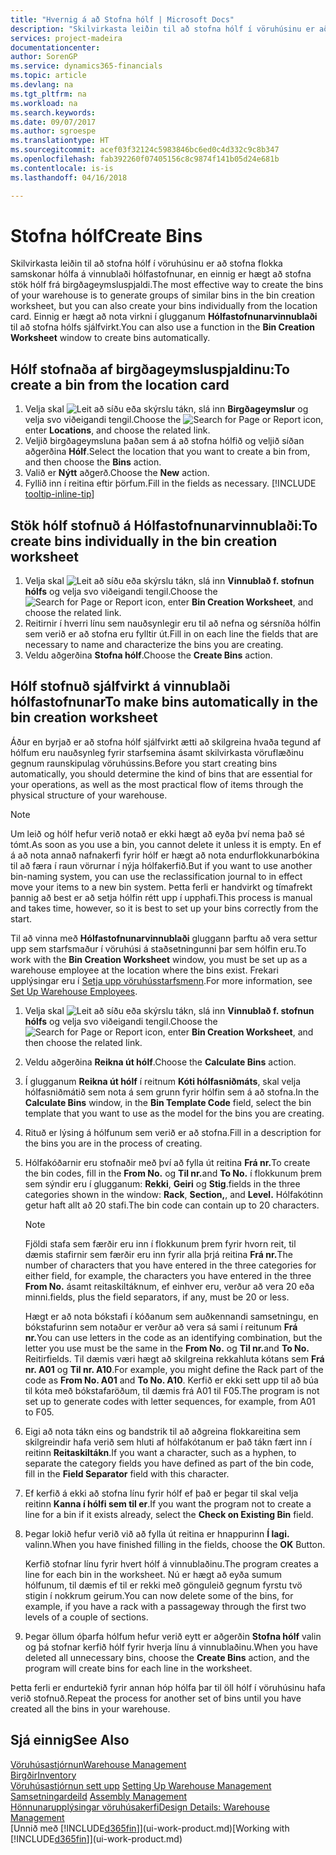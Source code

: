 ```yaml
---
title: "Hvernig á að Stofna hólf | Microsoft Docs"
description: "Skilvirkasta leiðin til að stofna hólf í vöruhúsinu er að stofna flokka samskonar hólfa á vinnublaði hólfastofnunar, en einnig er hægt að stofna stök hólf."
services: project-madeira
documentationcenter: 
author: SorenGP
ms.service: dynamics365-financials
ms.topic: article
ms.devlang: na
ms.tgt_pltfrm: na
ms.workload: na
ms.search.keywords: 
ms.date: 09/07/2017
ms.author: sgroespe
ms.translationtype: HT
ms.sourcegitcommit: acef03f32124c5983846bc6ed0c4d332c9c8b347
ms.openlocfilehash: fab392260f07405156c8c9874f141b05d24e681b
ms.contentlocale: is-is
ms.lasthandoff: 04/16/2018

---
```

# <a name="create-bins"></a><span data-ttu-id="23ef0-103">Stofna hólf</span><span class="sxs-lookup"><span data-stu-id="23ef0-103">Create Bins</span></span>
<span data-ttu-id="23ef0-104">Skilvirkasta leiðin til að stofna hólf í vöruhúsinu er að stofna flokka samskonar hólfa á vinnublaði hólfastofnunar, en einnig er hægt að stofna stök hólf frá birgðageymsluspjaldi.</span><span class="sxs-lookup"><span data-stu-id="23ef0-104">The most effective way to create the bins of your warehouse is to generate groups of similar bins in the bin creation worksheet, but you can also create your bins individually from the location card.</span></span> <span data-ttu-id="23ef0-105">Einnig er hægt að nota virkni í glugganum **Hólfastofnunarvinnublaði** til að stofna hólfs sjálfvirkt.</span><span class="sxs-lookup"><span data-stu-id="23ef0-105">You can also use a function in the **Bin Creation Worksheet** window to create bins automatically.</span></span>  

## <a name="to-create-a-bin-from-the-location-card"></a><span data-ttu-id="23ef0-106">Hólf stofnaða af birgðageymsluspjaldinu:</span><span class="sxs-lookup"><span data-stu-id="23ef0-106">To create a bin from the location card</span></span>  
1. <span data-ttu-id="23ef0-107">Velja skal ![Leit að síðu eða skýrslu](media/ui-search/search_small.png "Leit að síðu eða skýrslu táknið") tákn, slá inn  **Birgðageymslur** og velja svo viðeigandi tengil.</span><span class="sxs-lookup"><span data-stu-id="23ef0-107">Choose the ![Search for Page or Report](media/ui-search/search_small.png "Search for Page or Report icon") icon, enter **Locations**, and choose the related link.</span></span>  
2. <span data-ttu-id="23ef0-108">Veljið birgðageymsluna þaðan sem á að stofna hólfið og veljið síðan aðgerðina **Hólf**.</span><span class="sxs-lookup"><span data-stu-id="23ef0-108">Select the location that you want to create a bin from, and then choose the **Bins** action.</span></span>  
3. <span data-ttu-id="23ef0-109">Valið er **Nýtt** aðgerð.</span><span class="sxs-lookup"><span data-stu-id="23ef0-109">Choose the **New** action.</span></span>
4. <span data-ttu-id="23ef0-110">Fyllið inn í reitina eftir þörfum.</span><span class="sxs-lookup"><span data-stu-id="23ef0-110">Fill in the fields as necessary.</span></span> [!INCLUDE [tooltip-inline-tip](includes/tooltip-inline-tip_md.md)]  

## <a name="to-create-bins-individually-in-the-bin-creation-worksheet"></a><span data-ttu-id="23ef0-111">Stök hólf stofnuð á Hólfastofnunarvinnublaði:</span><span class="sxs-lookup"><span data-stu-id="23ef0-111">To create bins individually in the bin creation worksheet</span></span>  
1.  <span data-ttu-id="23ef0-112">Velja skal ![Leit að síðu eða skýrslu](media/ui-search/search_small.png "Leit að síðu eða skýrslu táknið") tákn, slá inn **Vinnublað f. stofnun hólfs** og velja svo viðeigandi tengil.</span><span class="sxs-lookup"><span data-stu-id="23ef0-112">Choose the ![Search for Page or Report](media/ui-search/search_small.png "Search for Page or Report icon") icon, enter **Bin Creation Worksheet**, and choose the related link.</span></span>  
2.  <span data-ttu-id="23ef0-113">Reitirnir í hverri línu sem nauðsynlegir eru til að nefna og sérsníða hólfin sem verið er að stofna eru fylltir út.</span><span class="sxs-lookup"><span data-stu-id="23ef0-113">Fill in on each line the fields that are necessary to name and characterize the bins you are creating.</span></span>  
3.  <span data-ttu-id="23ef0-114">Veldu aðgerðina **Stofna hólf**.</span><span class="sxs-lookup"><span data-stu-id="23ef0-114">Choose the **Create Bins** action.</span></span>  

## <a name="to-make-bins-automatically-in-the-bin-creation-worksheet"></a><span data-ttu-id="23ef0-115">Hólf stofnuð sjálfvirkt á vinnublaði hólfastofnunar</span><span class="sxs-lookup"><span data-stu-id="23ef0-115">To make bins automatically in the bin creation worksheet</span></span>  
<span data-ttu-id="23ef0-116">Áður en byrjað er að stofna hólf sjálfvirkt ætti að skilgreina hvaða tegund af hólfum eru nauðsynleg fyrir starfsemina ásamt skilvirkasta vöruflæðinu gegnum raunskipulag vöruhússins.</span><span class="sxs-lookup"><span data-stu-id="23ef0-116">Before you start creating bins automatically, you should determine the kind of bins that are essential for your operations, as well as the most practical flow of items through the physical structure of your warehouse.</span></span>  

> [!NOTE]  
>  <span data-ttu-id="23ef0-117">Um leið og hólf hefur verið notað er ekki hægt að eyða því nema það sé tómt.</span><span class="sxs-lookup"><span data-stu-id="23ef0-117">As soon as you use a bin, you cannot delete it unless it is empty.</span></span> <span data-ttu-id="23ef0-118">En ef á að nota annað nafnakerfi fyrir hólf er hægt að nota endurflokkunarbókina til að færa í raun vörurnar í nýja hólfakerfið.</span><span class="sxs-lookup"><span data-stu-id="23ef0-118">But if you want to use another bin-naming system, you can use the reclassification journal to in effect move your items to a new bin system.</span></span> <span data-ttu-id="23ef0-119">Þetta ferli er handvirkt og tímafrekt þannig að best er að setja hólfin rétt upp í upphafi.</span><span class="sxs-lookup"><span data-stu-id="23ef0-119">This process is manual and takes time, however, so it is best to set up your bins correctly from the start.</span></span>  

<span data-ttu-id="23ef0-120">Til að vinna með **Hólfastofnunarvinnublaði** gluggann þarftu að vera settur upp sem starfsmaður í vöruhúsi á staðsetningunni þar sem hólfin eru.</span><span class="sxs-lookup"><span data-stu-id="23ef0-120">To work with the **Bin Creation Worksheet** window, you must be set up as a warehouse employee at the location where the bins exist.</span></span> <span data-ttu-id="23ef0-121">Frekari upplýsingar eru í [Setja upp vöruhússtarfsmenn](warehouse-how-to-set-up-warehouse-employees.md).</span><span class="sxs-lookup"><span data-stu-id="23ef0-121">For more information, see [Set Up Warehouse Employees](warehouse-how-to-set-up-warehouse-employees.md).</span></span>    

1.  <span data-ttu-id="23ef0-122">Velja skal ![Leit að síðu eða skýrslu](media/ui-search/search_small.png "Leit að síðu eða skýrslu táknið") tákn, slá inn **Vinnublað f. stofnun hólfs** og velja svo viðeigandi tengil.</span><span class="sxs-lookup"><span data-stu-id="23ef0-122">Choose the ![Search for Page or Report](media/ui-search/search_small.png "Search for Page or Report icon") icon, enter **Bin Creation Worksheet**, and then choose the related link.</span></span>  
2.  <span data-ttu-id="23ef0-123">Veldu aðgerðina **Reikna út hólf**.</span><span class="sxs-lookup"><span data-stu-id="23ef0-123">Choose the **Calculate Bins** action.</span></span>
3. <span data-ttu-id="23ef0-124">Í glugganum **Reikna út hólf** í reitnum **Kóti hólfasniðmáts**, skal velja hólfasniðmátið sem nota á sem grunn fyrir hólfin sem á að stofna.</span><span class="sxs-lookup"><span data-stu-id="23ef0-124">In the **Calculate Bins** window, in the **Bin Template Code** field, select the bin template that you want to use as the model for the bins you are creating.</span></span>
4.  <span data-ttu-id="23ef0-125">Rituð er lýsing á hólfunum sem verið er að stofna.</span><span class="sxs-lookup"><span data-stu-id="23ef0-125">Fill in a description for the bins you are in the process of creating.</span></span>  
5.  <span data-ttu-id="23ef0-126">Hólfakóðarnir eru stofnaðir með því að fylla út reitina **Frá nr.**</span><span class="sxs-lookup"><span data-stu-id="23ef0-126">To create the bin codes, fill in the **From No.**</span></span> <span data-ttu-id="23ef0-127">og **Til nr.**</span><span class="sxs-lookup"><span data-stu-id="23ef0-127">and **To No.**</span></span> <span data-ttu-id="23ef0-128">í flokkunum þrem sem sýndir eru í glugganum: **Rekki**, **Geiri** og **Stig**.</span><span class="sxs-lookup"><span data-stu-id="23ef0-128">fields in the three categories shown in the window: **Rack**, **Section,**, and **Level.**</span></span> <span data-ttu-id="23ef0-129">Hólfakótinn getur haft allt að 20 stafi.</span><span class="sxs-lookup"><span data-stu-id="23ef0-129">The bin code can contain up to 20 characters.</span></span>  

    > [!NOTE]  
    >  <span data-ttu-id="23ef0-130">Fjöldi stafa sem færðir eru inn í flokkunum þrem fyrir hvorn reit, til dæmis stafirnir sem færðir eru inn fyrir alla þrjá reitina **Frá nr.**</span><span class="sxs-lookup"><span data-stu-id="23ef0-130">The number of characters that you have entered in the three categories for either field, for example, the characters you have entered in the three **From No.**</span></span> <span data-ttu-id="23ef0-131">ásamt reitaskiltáknum, ef einhver eru, verður að vera 20 eða minni.</span><span class="sxs-lookup"><span data-stu-id="23ef0-131">fields, plus the field separators, if any, must be 20 or less.</span></span>  

     <span data-ttu-id="23ef0-132">Hægt er að nota bókstafi í kóðanum sem auðkennandi samsetningu, en bókstafurinn sem notaður er verður að vera sá sami í reitunum **Frá nr.**</span><span class="sxs-lookup"><span data-stu-id="23ef0-132">You can use letters in the code as an identifying combination, but the letter you use must be the same in the **From No.**</span></span> <span data-ttu-id="23ef0-133">og **Til nr.**</span><span class="sxs-lookup"><span data-stu-id="23ef0-133">and **To No.**</span></span> <span data-ttu-id="23ef0-134">Reitir</span><span class="sxs-lookup"><span data-stu-id="23ef0-134">fields.</span></span> <span data-ttu-id="23ef0-135">Til dæmis væri hægt að skilgreina rekkahluta kótans sem **Frá nr. A01** og **Til nr. A10**.</span><span class="sxs-lookup"><span data-stu-id="23ef0-135">For example, you might define the Rack part of the code as **From No. A01** and **To No. A10**.</span></span> <span data-ttu-id="23ef0-136">Kerfið er ekki sett upp til að búa til kóta með bókstafaröðum, til dæmis frá A01 til F05.</span><span class="sxs-lookup"><span data-stu-id="23ef0-136">The program is not set up to generate codes with letter sequences, for example, from A01 to F05.</span></span>  

6.  <span data-ttu-id="23ef0-137">Eigi að nota tákn eins og bandstrik til að aðgreina flokkareitina sem skilgreindir hafa verið sem hluti af hólfakótanum er það tákn fært inn í reitinn **Reitaskiltákn**.</span><span class="sxs-lookup"><span data-stu-id="23ef0-137">If you want a character, such as a hyphen, to separate the category fields you have defined as part of the bin code, fill in the **Field Separator** field with this character.</span></span>  
7.  <span data-ttu-id="23ef0-138">Ef kerfið á ekki að stofna línu fyrir hólf ef það er þegar til skal velja reitinn **Kanna í hólfi sem til er**.</span><span class="sxs-lookup"><span data-stu-id="23ef0-138">If you want the program not to create a line for a bin if it exists already, select the **Check on Existing Bin** field.</span></span>  
8. <span data-ttu-id="23ef0-139">Þegar lokið hefur verið við að fylla út reitina er hnappurinn **Í lagi.** valinn.</span><span class="sxs-lookup"><span data-stu-id="23ef0-139">When you have finished filling in the fields, choose the **OK** Button.</span></span>

    <span data-ttu-id="23ef0-140">Kerfið stofnar línu fyrir hvert hólf á vinnublaðinu.</span><span class="sxs-lookup"><span data-stu-id="23ef0-140">The program creates a line for each bin in the worksheet.</span></span> <span data-ttu-id="23ef0-141">Nú er hægt að eyða sumum hólfunum, til dæmis ef til er rekki með gönguleið gegnum fyrstu tvö stigin í nokkrum geirum.</span><span class="sxs-lookup"><span data-stu-id="23ef0-141">You can now delete some of the bins, for example, if you have a rack with a passageway through the first two levels of a couple of sections.</span></span>  

9. <span data-ttu-id="23ef0-142">Þegar öllum óþarfa hólfum hefur verið eytt er aðgerðin **Stofna hólf** valin og þá stofnar kerfið hólf fyrir hverja línu á vinnublaðinu.</span><span class="sxs-lookup"><span data-stu-id="23ef0-142">When you have deleted all unnecessary bins, choose the **Create Bins** action, and the program will create bins for each line in the worksheet.</span></span>  

<span data-ttu-id="23ef0-143">Þetta ferli er endurtekið fyrir annan hóp hólfa þar til öll hólf í vöruhúsinu hafa verið stofnuð.</span><span class="sxs-lookup"><span data-stu-id="23ef0-143">Repeat the process for another set of bins until you have created all the bins in your warehouse.</span></span>  

## <a name="see-also"></a><span data-ttu-id="23ef0-144">Sjá einnig</span><span class="sxs-lookup"><span data-stu-id="23ef0-144">See Also</span></span>  
[<span data-ttu-id="23ef0-145">Vöruhúsastjórnun</span><span class="sxs-lookup"><span data-stu-id="23ef0-145">Warehouse Management</span></span>](warehouse-manage-warehouse.md)  
[<span data-ttu-id="23ef0-146">Birgðir</span><span class="sxs-lookup"><span data-stu-id="23ef0-146">Inventory</span></span>](inventory-manage-inventory.md)  
<span data-ttu-id="23ef0-147">[Vöruhúsastjórnun sett upp](warehouse-setup-warehouse.md)   </span><span class="sxs-lookup"><span data-stu-id="23ef0-147">[Setting Up Warehouse Management](warehouse-setup-warehouse.md)   </span></span>  
<span data-ttu-id="23ef0-148">[Samsetningardeild](assembly-assemble-items.md)  </span><span class="sxs-lookup"><span data-stu-id="23ef0-148">[Assembly Management](assembly-assemble-items.md)  </span></span>  
[<span data-ttu-id="23ef0-149">Hönnunarupplýsingar vöruhúsakerfi</span><span class="sxs-lookup"><span data-stu-id="23ef0-149">Design Details: Warehouse Management</span></span>](design-details-warehouse-management.md)  
<span data-ttu-id="23ef0-150">[Unnið með [!INCLUDE[d365fin](includes/d365fin_md.md)]](ui-work-product.md)</span><span class="sxs-lookup"><span data-stu-id="23ef0-150">[Working with [!INCLUDE[d365fin](includes/d365fin_md.md)]](ui-work-product.md)</span></span>

